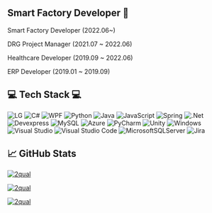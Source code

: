 ##  Smart Factory Developer 👋
 Smart Factory Developer (2022.06~)</p>
 DRG Project Manager (2021.07 ~ 2022.06)</p>
 Healthcare Developer (2019.09 ~ 2022.06)</p>
 ERP Developer (2019.01 ~ 2019.09)
 
## 💻 Tech Stack 💻
![LG](https://img.shields.io/badge/lg-a50034.svg?style=for-the-badge&logo=lg&logoColor=white)
![C#](https://img.shields.io/badge/c%23-%23239120.svg?style=for-the-badge&logo=c-sharp&logoColor=white)
![WPF](https://img.shields.io/badge/-Windows%20Presentation%20Foundation-%23%2340AEF0?style=for-the-badge)
![Python](https://img.shields.io/badge/python-3670A0?style=for-the-badge&logo=python&logoColor=ffdd54)
![Java](https://img.shields.io/badge/java-%23ED8B00.svg?style=for-the-badge&logo=java&logoColor=white)
![JavaScript](https://img.shields.io/badge/javascript-%23323330.svg?style=for-the-badge&logo=javascript&logoColor=%23F7DF1E)
![Spring](https://img.shields.io/badge/spring-%236DB33F.svg?style=for-the-badge&logo=spring&logoColor=white)
![.Net](https://img.shields.io/badge/.NET-5C2D91?style=for-the-badge&logo=.net&logoColor=white)
![Devexpress](https://img.shields.io/badge/-Devexpress-%23FF7200?style=for-the-badge&logo=Devexpress&logoColor=white)
![MySQL](https://img.shields.io/badge/mysql-%2300f.svg?style=for-the-badge&logo=mysql&logoColor=white)
![Azure](https://img.shields.io/badge/azure-%230072C6.svg?style=for-the-badge&logo=microsoftazure&logoColor=white)
![PyCharm](https://img.shields.io/badge/pycharm-143?style=for-the-badge&logo=pycharm&logoColor=black&color=black&labelColor=green)
![Unity](https://img.shields.io/badge/unity-%23000000.svg?style=for-the-badge&logo=unity&logoColor=white)
![Windows](https://img.shields.io/badge/Windows-0078D6?style=for-the-badge&logo=windows&logoColor=white)
![Visual Studio](https://img.shields.io/badge/Visual%20Studio-5C2D91.svg?style=for-the-badge&logo=visual-studio&logoColor=white)
![Visual Studio Code](https://img.shields.io/badge/Visual%20Studio%20Code-0078d7.svg?style=for-the-badge&logo=visual-studio-code&logoColor=white)
![MicrosoftSQLServer](https://img.shields.io/badge/Microsoft%20SQL%20Sever-CC2927?style=for-the-badge&logo=microsoft%20sql%20server&logoColor=white)
![Jira](https://img.shields.io/badge/jira-%230A0FFF.svg?style=for-the-badge&logo=jira&logoColor=white)

##  📈 GitHub Stats

<p>
<a href="https://github.com/ryo-ma/github-profile-trophy">
<img src="https://github-profile-trophy.vercel.app/?username=2qual" alt="2qual"/>
</p>

<p>
<img align="center" src="https://github-readme-stats.vercel.app/api?username=2qual&show_icons=true&locale=en" alt="2qual" />
</p>

<p>
<img align="center" src="https://github-readme-streak-stats.herokuapp.com/?user=2qual&" alt="2qual" />
</p>
